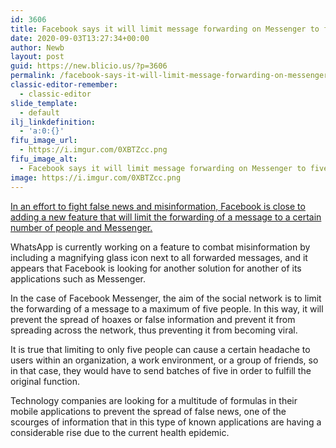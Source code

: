 ```yaml
---
id: 3606
title: Facebook says it will limit message forwarding on Messenger to five people or groups at a time to tackle the spread of misinformation
date: 2020-09-03T13:27:34+00:00
author: Newb
layout: post
guid: https://new.blicio.us/?p=3606
permalink: /facebook-says-it-will-limit-message-forwarding-on-messenger-to-five-people-or-groups-at-a-time-to-tackle-the-spread-of-misinformation/
classic-editor-remember:
  - classic-editor
slide_template:
  - default
ilj_linkdefinition:
  - 'a:0:{}'
fifu_image_url:
  - https://i.imgur.com/0XBTZcc.png
fifu_image_alt:
  - Facebook says it will limit message forwarding on Messenger to five people or groups at a time to tackle the spread of misinformation
image: https://i.imgur.com/0XBTZcc.png
---
```

[In an effort to fight false news and misinformation, Facebook is close to adding a new feature that will limit the forwarding of a message to a certain number of people and Messenger.](https://about.fb.com/news/2020/09/introducing-a-forwarding-limit-on-messenger/)

WhatsApp is currently working on a feature to combat misinformation by including a magnifying glass icon next to all forwarded messages, and it appears that Facebook is looking for another solution for another of its applications such as Messenger.

In the case of Facebook Messenger, the aim of the social network is to limit the forwarding of a message to a maximum of five people. In this way, it will prevent the spread of hoaxes or false information and prevent it from spreading across the network, thus preventing it from becoming viral.

It is true that limiting to only five people can cause a certain headache to users within an organization, a work environment, or a group of friends, so in that case, they would have to send batches of five in order to fulfill the original function.

Technology companies are looking for a multitude of formulas in their mobile applications to prevent the spread of false news, one of the scourges of information that in this type of known applications are having a considerable rise due to the current health epidemic.
